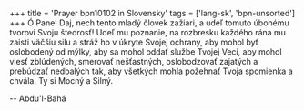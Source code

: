 +++
title = 'Prayer bpn10102 in Slovensky'
tags = ['lang-sk', 'bpn-unsorted']
+++
Ó Pane! Daj, nech tento mladý človek zažiari, a udeľ tomuto úbohému tvorovi Svoju štedrosť! Udeľ mu poznanie, na rozbresku každého rána mu zaisti väčšiu silu a stráž ho v úkryte Svojej ochrany, aby mohol byť oslobodený od mýlky, aby sa mohol oddať službe Tvojej Veci, aby mohol viesť zblúdených, smerovať nešťastných, oslobodzovať zajatých a prebúdzať nedbalých tak, aby všetkých mohla požehnať Tvoja spomienka a chvála. Ty si Mocný a Silný.

-- Abdu'l-Bahá
